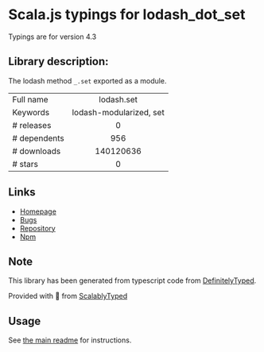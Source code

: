 
# Scala.js typings for lodash_dot_set

Typings are for version 4.3

## Library description:
The lodash method `_.set` exported as a module.

|                    |                 |
| ------------------ | :-------------: |
| Full name          | lodash.set |
| Keywords           | lodash-modularized, set |
| # releases         | 0 |
| # dependents       | 956 |
| # downloads        | 140120636 |
| # stars            | 0 |

## Links
- [Homepage](https://lodash.com/)
- [Bugs](https://github.com/lodash/lodash/issues)
- [Repository](https://github.com/lodash/lodash)
- [Npm](https://www.npmjs.com/package/lodash.set)
    


## Note
This library has been generated from typescript code from [DefinitelyTyped](https://definitelytyped.org).

Provided with :purple_heart: from [ScalablyTyped](https://github.com/oyvindberg/ScalablyTyped)

## Usage
See [the main readme](../../readme.md) for instructions.


